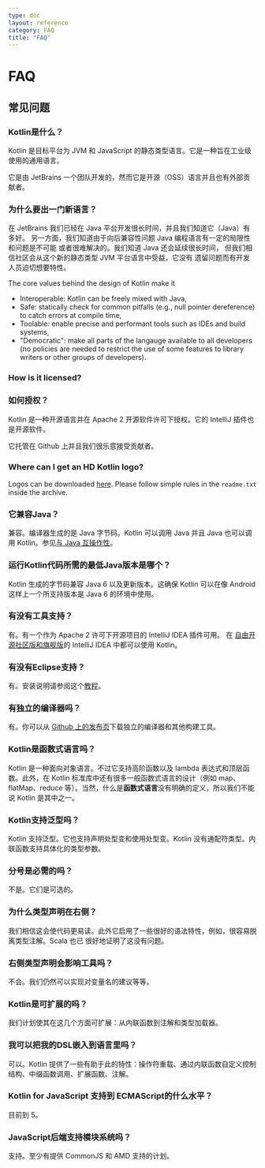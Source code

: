 ```yaml
---
type: doc
layout: reference
category: FAQ
title: "FAQ"
---
```


# FAQ

## 常见问题

### Kotlin是什么？

Kotlin 是目标平台为 JVM 和 JavaScript 的静态类型语言。它是一种旨在工业级使用的通用语言。

它是由 JetBrains 一个团队开发的，然而它是开源（OSS）语言并且也有外部贡献者。

### 为什么要出一门新语言？

在 JetBrains 我们已经在 Java 平台开发很长时间，并且我们知道它（Java）有多好。
另一方面，我们知道由于向后兼容性问题 Java 编程语言有一定的局限性和问题是不可能
或者很难解决的。我们知道 Java 还会延续很长时间，
但我们相信社区会从这个新的静态类型 JVM 平台语言中受益，它没有
遗留问题而有开发人员迫切想要特性。

The core values behind the design of Kotlin make it

* Interoperable: Kotlin can be freely mixed with Java,
* Safe: statically check for common pitfalls (e.g., null pointer dereference) to catch errors at compile time,
* Toolable: enable precise and performant tools such as IDEs and build systems,
* "Democratic": make all parts of the langauge available to all developers (no policies are needed to restrict the use of some features to library writers or other groups of developers).

### How is it licensed?
### 如何授权？

Kotlin 是一种开源语言并在 Apache 2 开源软件许可下授权。它的 IntelliJ 插件也是开源软件。

它托管在 Github 上并且我们很乐意接受贡献者。

### Where can I get an HD Kotlin logo?

Logos can be downloaded [here](https://resources.jetbrains.com/assets/products/kotlin/kotlin_logos.zip). Please follow simple rules in the `readme.txt` inside the archive.


### 它兼容Java？

兼容。编译器生成的是 Java 字节码。Kotlin 可以调用 Java 并且 Java 也可以调用 Kotlin。参见[与 Java 互操作性](java-interop.html)。

### 运行Kotlin代码所需的最低Java版本是哪个？

Kotlin 生成的字节码兼容 Java 6 以及更新版本。这确保 Kotlin 可以在像 Android 这样上一个所支持版本是 Java 6 的环境中使用。

### 有没有工具支持？

有。有一个作为 Apache 2 许可下开源项目的 IntelliJ IDEA 插件可用。 在
[自由开源社区版和旗舰版](http://www.jetbrains.com/idea/features/editions_comparison_matrix.html)的 IntelliJ IDEA 中都可以使用 Kotlin。

### 有没有Eclipse支持？

有。安装说明请参阅这个[教程](/docs/tutorials/getting-started-eclipse.html)。

### 有独立的编译器吗？

有。你可以从 [Github 上的发布页]({{site.data.releases.latest.url}})下载独立的编译器和其他构建工具。

### Kotlin是函数式语言吗？

Kotlin 是一种面向对象语言。不过它支持高阶函数以及 lambda 表达式和顶层函数。此外，在
Kotlin 标准库中还有很多一般函数式语言的设计（例如 map、flatMap、reduce 等）。当然，什么是**函数式语言**没有明确的定义，所以我们不能说 Kotlin 是其中之一。

### Kotlin支持泛型吗？

Kotlin 支持泛型。它也支持声明处型变和使用处型变。Kotlin 没有通配符类型。内联函数支持具体化的类型参数。

### 分号是必需的吗？

不是。它们是可选的。

### 为什么类型声明在右侧？

我们相信这会使代码更易读。此外它启用了一些很好的语法特性，例如，很容易脱离类型注解。Scala 也已
很好地证明了这没有问题。

### 右侧类型声明会影响工具吗？

不会。我们仍然可以实现对变量名的建议等等。

### Kotlin是可扩展的吗？

我们计划使其在这几个方面可扩展：从内联函数到注解和类型加载器。

### 我可以把我的DSL嵌入到语言里吗？

可以。Kotlin 提供了一些有助于此的特性：操作符重载、通过内联函数自定义控制结构、中缀函数调用、扩展函数、注解。

### Kotlin for JavaScript 支持到 ECMAScript的什么水平？

目前到 5。

### JavaScript后端支持模块系统吗？

支持。至少有提供 CommonJS 和 AMD 支持的计划。
